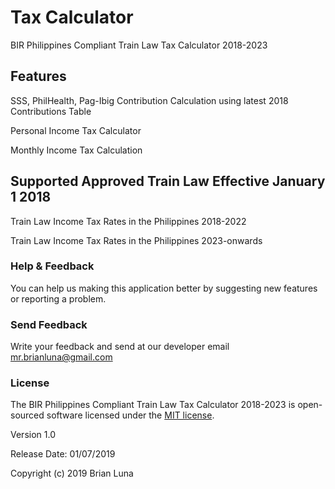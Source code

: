 # Tax Calculator
BIR Philippines Compliant Train Law Tax Calculator 2018-2023

## Features
SSS, PhilHealth, Pag-Ibig Contribution Calculation using latest 2018 Contributions Table

Personal Income Tax Calculator

Monthly Income Tax Calculation

## Supported Approved Train Law Effective January 1 2018

Train Law Income Tax Rates in the Philippines 2018-2022

Train Law Income Tax Rates in the Philippines 2023-onwards

### Help & Feedback

You can help us making this application better by suggesting new features or reporting a problem.

### Send Feedback

Write your feedback and send at our developer email mr.brianluna@gmail.com


### License 
The BIR Philippines Compliant Train Law Tax Calculator 2018-2023  is open-sourced software licensed under the [MIT license](https://opensource.org/licenses/MIT).

Version 1.0

Release Date: 01/07/2019

Copyright (c) 2019 Brian Luna
